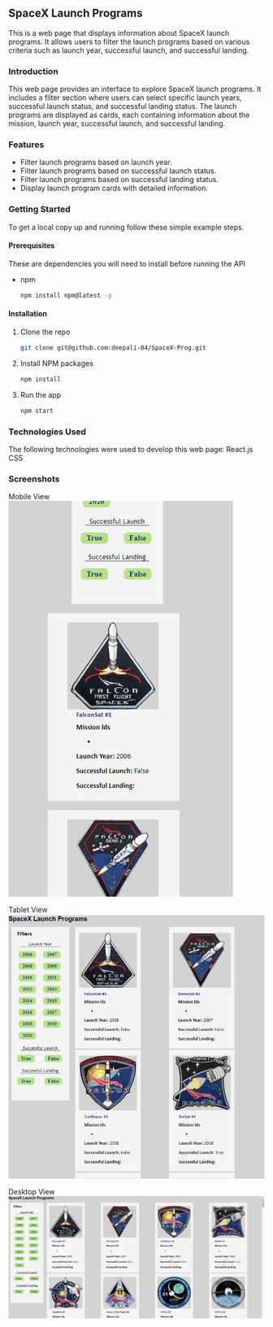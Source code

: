 ## SpaceX Launch Programs
This is a web page that displays information about SpaceX launch programs. It allows users to filter the launch programs based on various criteria such as launch year, successful launch, and successful landing.

### Introduction
This web page provides an interface to explore SpaceX launch programs. It includes a filter section where users can select specific launch years, successful launch status, and successful landing status. The launch programs are displayed as cards, each containing information about the mission, launch year, successful launch, and successful landing.

### Features
* Filter launch programs based on launch year.
* Filter launch programs based on successful launch status.
* Filter launch programs based on successful landing status.
* Display launch program cards with detailed information.

### Getting Started

To get a local copy up and running follow these simple example steps.
<br>

#### Prerequisites

These are dependencies you will need to install before running the API
* npm
  ```sh
  npm install npm@latest -g
  ```

#### Installation

1. Clone the repo
   ```sh
   git clone git@github.com:deepali-04/SpaceX-Prog.git
   ```
2. Install NPM packages
   ```sh
   npm install
   ```
3. Run the app
    ```sh
    npm start
    ```

### Technologies Used
The following technologies were used to develop this web page:
React.js
CSS

### Screenshots

Mobile View
![Mobile](./screenshots/1.jpeg)

Tablet View
![Tablet](./screenshots/2.jpeg)

Desktop View
![Desktop](./screenshots/3.jpeg)